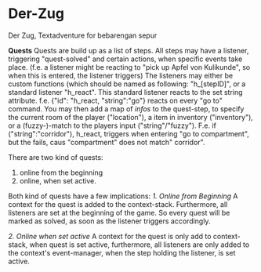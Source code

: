 # Der-Zug
Der Zug, Textadventure for bebarengan sepur

__Quests__
Quests are build up as a list of steps.
All steps may have a listener, triggering "quest-solved" and certain actions, when specific events take place. (f.e. a listener might be reacting to "pick up Apfel von Kulikunde", so when this is entered, the listener triggers) 
The listeners may either be custom functions (which should be named as following: "h\_[stepID]", or a standard listener "h_react". This standard listener reacts to the set string attribute. f.e. {"id": "h_react, "string":"go"} reacts on every "go to" command. You may then add a map of _infos_ to the quest-step, to specify the current room of the player ("location"), a item in inventory ("inventory"), or a (fuzzy-)-match to the players input ("string"/"fuzzy"). F.e. if ("string":"corridor"), h_react, triggers when entering "go to compartment", but the fails, caus "compartment" does not match" corridor".

There are two kind of quests:
1. online from the beginning
2. online, when set active.

Both kind of quests have a few implications:
_1. Online from Beginning_
A context for the quest is added to the context-stack. Furthermore, all listeners are set at the beginning of the game. So every quest will be marked as solved, as soon as the listener triggers accordingly.

_2. Online when set active_
A context for the quest is only add to context-stack, when quest is set active, furthermore, all listeners are only added to the context's event-manager, when the step holding the listener, is set active.

